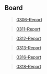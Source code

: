 ## Board

> [0306-Report](2020-03-06-board.md)

> [0311-Report](2020-03-11-board.md)

> [0312-Report](2020-03-12-board.md)

> [0313-Report](2020-03-13-board.md)

> [0316-Report](2020-03-16-board.md)

> [0318-Report](2020-03-18-board.md)
